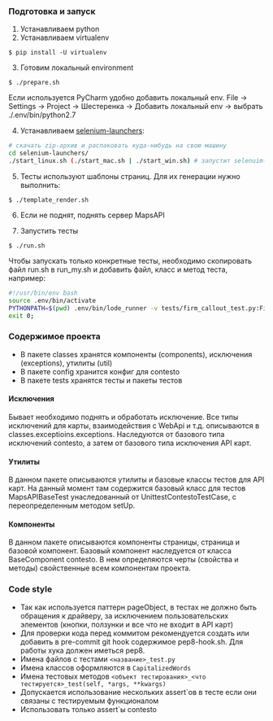 ### Подготовка и запуск

1. Устанавливаем python
2. Устанавливаем virtualenv
   
```
$ pip install -U virtualenv
```
    
3. Готовим локальный environment
    
```
$ ./prepare.sh
```

Если используется PyCharm удобно добавить локальный env.
File -> Settings -> Project -> Шестеренка -> Добавить локальный env -> выбрать ./.env/bin/python2.7

4. Устанавливаем [selenium-launchers](https://github.com/bayandin/selenium-launchers):

```bash
# скачать zip-архив и распаковать куда-нибудь на свою машину
cd selenium-launchers/
./start_linux.sh (./start_mac.sh | ./start_win.sh) # запустит selenuim-сервер на порту 4455
```

5. Тесты используют шаблоны страниц. Для их генерации нужно выполнить:

```
$ ./template_render.sh
```

6. Если не поднят, поднять сервер MapsAPI

7. Запустить тесты

```
$ ./run.sh
```

Чтобы запускать только конкретные тесты, необходимо скопировать файл run.sh в run_my.sh и добавить файл,
класс и метод теста, например:

```bash
#!/usr/bin/env bash
source .env/bin/activate
PYTHONPATH=$(pwd) .env/bin/lode_runner -v tests/firm_callout_test.py:FirmCallout.firm_photo_test --with-xunit
exit 0;
```

### Содержимое проекта

* В пакете classes хранятся компоненты (сomponents), исключения (exceptions), утилиты (util)
* В пакете config хранится конфиг для contesto
* В пакете tests хранятся тесты и пакеты тестов


#### Исключения
Бывает необходимо поднять и обработать исключение.
Все типы исключений для карты, взаимодействия с WebApi и т.д. описываются в classes.exceptioins.exceptions.
Наследуются от базового типа исключений contesto, а затем от базового типа исключения API карт.


#### Утилиты
В данном пакете описываются утилиты и базовые классы тестов для API карт.
На данный момент там содержится базовый класс для тестов MapsAPIBaseTest унаследованный от
UnittestContestoTestCase, с переопределенным методом setUp.


#### Компоненты
В данном пакете описываются компоненты страницы, страница и базовой компонент.
Базовый компонент наследуется от класса BaseComponent contesto. В нем определяются черты (свойства и методы)
свойственные всем компонентам проекта.

### Code style
* Так как используется паттерн pageObject, в тестах не должно быть обращения к драйверу, за исключением пользовательских элементов (кнопки, ползунки и все что не входит в API карт)
* Для проверки кода перед коммитом рекомендуется создать или добавить в pre-commit git hook содержимое pep8-hook.sh. Для работы хука должен иметься pep8. 
* Имена файлов с тестами `<название>_test.py`
* Имена классов оформляются в `CapitalizedWords`
* Имена тестовых методов `<объект тестирования>_<что тестируется>_test(self, *args, **kwargs)`
* Допускается использование нескольких assert`ов в тесте если они связаны с тестируемым функционалом
* Использовать только assert`ы contesto
